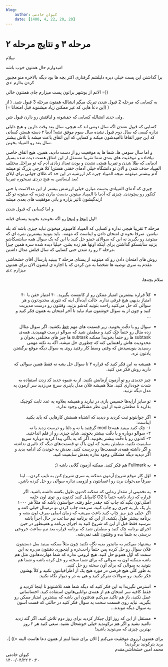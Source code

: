 ```yaml
---
blog:
    author: کیوان خادمی
    date: [1400, 4, 22, 20, 20]
---
```

# مرحله ۳ و نتایج مرحله ۲

<div class="cnt">
<p>سلام</p>
<p>امیدوارم حال همتون خوب باشه</p>
<p>برا گذاشتن این پست خیلی دیره دلیلشم گرفتاری اکثر بچه ها بود دیگه بالاخره منو مجبور کردن بذارم :دی</p>
<p>الانم از بوشهر براتون پست میزارم جای همتتون خالی =))</p>
<p>به کسایی که مرحله 2 قبول شدن تبریک میگم انشالله همتون مرحله 3 قبول شید. ( از این دعا هایی که غیر ممکنن زیاد میشنوید قبل امتحانا =)) )</p>
<p>ولی جدی انشالله کسایی که حقشونه و لیاقتش رو دارن قبول شن.</p>
<p>کسایی که قبول نشدن اگه سال دومی اند که هیچی، سال بعد وقت دارین و هیچ دلیلی نداره کسی که سال دوم قبول نشده سال سوم موفق نشه! آدما ۲ دسته هستن کسانی که این جور اتفاقا ناامیدشون میکنه و کسایی که این اتفاق باعث میشه با تلاش بیشتر سال بعد رو المپیاد بخونن.</p>
<p>و اما سال سومی ها، شما ها یه موقعیت رو از دست دادید، همین، هیچ اتفاق خاصی نیافتاده و موفقیت های بعدی شما تقریبا مستقل از این اتفاق هست دیده شده بسیار ادمایی که طلا شدن و تقریبا هیچی نشدن و بودن تعداد زیادی آدم که تو مراحل مختلف المپیاد حذف شدن و الان تو دانشگاه خیلی آدمای خفنی هستن! کلا هرچی بزرگ تو میشه آدم بیشتتر میفهمه نتیجه المپیاد چیزه کم ارزشیه در این حد که طلای جهانی برای اپلای بعد لیسانس به هیچ دردی نمیخوره تقریبا!</p>
<p>چیزی که آدمای المپیادی بدست میارن خیلی ارزشش بیشتر از این مدالاست یا حتی کنکور رو پیچوندن. چیزی که آدما با المپیاد میتونن بدست بیارن چیزیه که میتونه تو کل زندگیشون تاثیر بزاره و بانی موفقیت های بعدی میشه!</p>
<p>و اما کسایی که قبول شدن</p>
<p>اول <a href="http://shaazzz.ir/1395/02/05/day-before-m2-tips">اینجا</a> و <a href="http://shaazzz.ir/1395/02/01/tips-for-taking-exams">اینجا</a> رو اگه نخوندید بخونید پستای قبلنه!</p>
<p>مرحله ۳ تقریبا هیچی نداره و کسایی که المپیاد کامپیوتر میخونن نباید چیزی باشه که بلد نباشن. صرفا نحوه ی امتحان دادن و ایناست که مهمه.  باید بتونید بیشترین نمره ای که میتونید رو بگیرید نه این که سوالای خفنو حل کنید یا این که یک سوال همه سابتسکاشو بزنید سابتسکو گذاشتن برای اینکه اونها هم زده بشن. خیلیا دیده شده سره همین چیزا مرحله ۳ رو رد شدن حتی کسایی که سال قبلش مدال داشتن.</p>
<p>روش های امتحان دادن رو که میتونید از پستای مرحله ۲ ببینید پارسال آقای خشخاشی مقدم یه سری توصیه ها شخصا به من کردن که با اجازه ی ایشون الان برای همتون میزارم :دی</p>
<div dir="rtl">سلام بچه‌ها،<br clear="all"/>
</div>
<div dir="rtl"><br clear="none"/></div>
<div dir="rtl">
<ul>
<li>کلاً قراره بیشترین امتیاز ممکن رو از کانتست بگیرید. ۴۰ امتیاز خفن با ۴۰ امتیاز بدیهی هیچ فرقی نداره. حالت ایده‌آل اینه که تئوری محدودتون و هر سوالی که حل می‌کنید راحت بتونید کدشو بزنید. وقتتون رو درست مدیریت کنید و چون از یه سوال خوشتون میاد نباید تا آخر امتحان به همون فکر کنید و ...<br clear="none"/><br clear="none"/>
</li>
<li>سوال رو با دقّت بخونید. زیر قسمت های مهم <u>خط</u> بکشید. اگر سوال مثاال زده مثال رو حتماً چک کنید و مطمئن شید که سوالو درست فهمیدید. همه‌ی subtask ها رو حتماً بخونید! ممکنه subtask ها چیز های مختلفی بخوان و محدودیت هاش راهنمایی کنه که چطوری حل میشه. اگه به نکته مهمی رسیدید بنویسیدش که وقتی وسط کار رفتید روی یه سوال دیگه موقع برگشتن یادتون نره.<br clear="none"/><br clear="none"/>
</li>
<li>همیشه به این فکر کنید که قراره ۳ تا سوال حل بشه نه فقط همین سوالی که دارید روش فکر می کنید.<br clear="none"/><br clear="none"/>
</li>
<li>چیز جدیدی رو تو آزمون آزمایش نکنید. از یه شیوه جدید کد زدن استفاده به شدت خودداری کنید. مثلاً همیشه فلان مدل باینری سرچ می‌زدید سر آزمون یه مدل دیگه نزنید.<br clear="none"/><br clear="none"/>
</li>
<li>تو سایز آرایه‌ها خسیس بازی در نیارید و همیشه بعلاوه یه عدد ثابت کوچیک بذارید تا مطمئن شید از اون نظر مشکلی وجود نداره.<br clear="none"/><br clear="none"/>
</li>
<li>اگر جوابتونو ثبت کردید و دیدید که اشتباه هستش کارهایی که باید بکنید ایناست:<br clear="none"/>۱- چک کنید ببینید همه‌جا mod گرفتید یا نه و دلتا رو درست زدید یا نه<br clear="none"/>۲- سوالو دوباره و با دقّت بیشتر بخونید. شاید چیزی رو از قلم انداختید.<br clear="none"/>۳- کدتون رو با دقّت بیشتر بخونید. اگر که یه باگی پیدا کردید دوباره سریع سابمیت نکنید، مطمئن بشید که اون باگ تو قسمت‌های دیگه کد تاثیری نداشته و اگر داشته همه‌ی قسمت‌ها رو درست کنید. بعدش به خوندن کد ادامه بدید و اگر دیدید دیگه مشکلی وجود نداره بعدش سابمیت کنید.<br clear="none"/><br clear="none"/>
</li>
<li>به Fullmark هم فکر کنید. ممکنه آزمون گلابی باشه (;<br clear="none"/><br clear="none"/>
</li>
<li>اوّل کار موقع شروع آزمون ممکنه یه سری شروع کنن به تایپ کردن... اینا صرفاً می‌خوان برن رو اعصابتون و لزومی نداره سوالی رو حل کرده باشن.<br clear="none"/><br clear="none"/>
</li>
<li>یه تخمینی از مقدار زمانی که ممکنه کدتون طول بکشه داشته باشید. اگر قراره که زیاد باشه حتماً با O2 کامپایل کنید کدتون رو. توی اون حلقه اصلی‌تون بگید که چاپ کنه چقدر جلو رفته. حواستون باشه که مثلاً هر ۱۰۰۰ بار یک بار یه چیزی رو چاپ کنید، سرعت چاپ کردن تو ترمینال خیلی کمه و اگر خیلی چیز میز چاپ کنید باعث می‌شه که زمان اصلی صرف اون بشه و برنامه بیشتر طول بکشه. از این که برنامه نیم ساعت در حال اجرا باشه نترسید فقط قبل از این که شروع کنید به اجرای برنامه و همینطور در حین اجرای برنامه چک کنید و مطمئن شید که برنامه قراره بعد نیم ساعت خروجی درستی به شما بده و وقتتون تلف نمی‌شه.</li>
</ul>
<ul>
<li>پیشنهاد می‌کنم به مانیتور بقیه نگاه نکنید چون مثلاً ممکنه ببینید بغل دستیتون فلان سوال رو حل کرده پس حتماً راحت‌تره و اینجوری ذهنتون می‌ره به این سمت که اوّل همونو حل کنید. هیچ لزومی نداره که شما مهارت‌هاتون مثل هم باشه ممکنه اون یه سوالی که برای شما سخته رو حل کرده باشه و شما هم بتونید یه سوالی که برای اون سخته رو حل کنید.<br clear="none"/>به طور کلّی هیچ فرضی در مورد هیچ یک از اطرافیانتون نکنید و کلاً بهشون فکر نکنید. رو سوالات تمرکز کنید و هی به در و دیوار نگاه نکنید.<br clear="none"/><br clear="none"/>
</li>
<li>استرس نگیرید! به این فکر کنید که دیگه شما همه تلاشتونو تا اینجا کردید و فقط کافیه سر امتحان هم از همه‌ی توانایی‌هاتون استفاده کنید. احساساتی عمل نکنید، باز هم تاکید می‌کنم هدفتون این باشه که بیشترین امتیاز ممکن رو بگیرید. نباید روی قسمت سخت یه سوال فکر کنید در حالتی که قست آسون یه سوال دیگه مونده...<br clear="none"/><br clear="none"/>
</li>
<li>مستقل از این که روز اوّل چیکار کردید برای روز دوم تلاش کنید. اگر گند زدید ناامید نشید و اگر هم ترکوندید خیلی خوشحال نشید. سعی کنید هر ۲ روز بهترین چیزی که می‌تونید باشید!</li>
</ul>
<div>برای همتون آرزوی موفقیت می‌کنم [ الان برای شما اینم از همون دعا هاست البته =)) ]، برید بترکونید برگردید!</div>
<div>محمد امین خشخاشی‌مقدم</div>
</div>
</div>

<div class="blog-info">
    <div class="blog-author">کیوان خادمی</div>
    <div class="blog-date">۱۴۰۰/۰۴/۲۲ ۲۰:۲۰</div>
</div>

